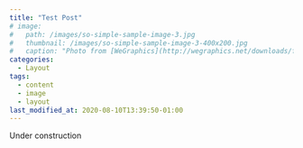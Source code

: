 ```yaml
---
title: "Test Post"
# image: 
#   path: /images/so-simple-sample-image-3.jpg
#   thumbnail: /images/so-simple-sample-image-3-400x200.jpg
#   caption: "Photo from [WeGraphics](http://wegraphics.net/downloads/free-ultimate-blurred-background-pack/)"
categories:
  - Layout
tags:
  - content
  - image
  - layout
last_modified_at: 2020-08-10T13:39:50-01:00
---
```


Under construction